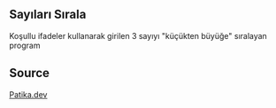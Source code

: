 ## Sayıları Sırala

Koşullu ifadeler kullanarak girilen 3 sayıyı "küçükten büyüğe" sıralayan program

## Source

[Patika.dev](https://www.patika.dev/tr)